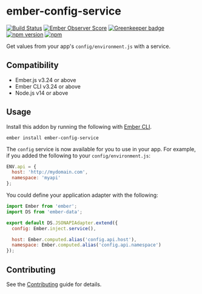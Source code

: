 # ember-config-service

[![Build Status](https://travis-ci.org/gmurphey/ember-config-service.svg?branch=master)](https://travis-ci.org/gmurphey/ember-config-service) [![Ember Observer Score](http://emberobserver.com/badges/ember-config-service.svg)](http://emberobserver.com/addons/ember-config-service) [![Greenkeeper badge](https://badges.greenkeeper.io/gmurphey/ember-config-service.svg)](https://greenkeeper.io/) [![npm version](https://badge.fury.io/js/ember-config-service.svg)](https://badge.fury.io/js/ember-config-service) [![npm](https://img.shields.io/npm/dm/ember-config-service.svg)](https://img.shields.io/npm/dm/ember-config-service.svg)

Get values from your app's `config/environment.js` with a service.

## Compatibility

* Ember.js v3.24 or above
* Ember CLI v3.24 or above
* Node.js v14 or above

## Usage

Install this addon by running the following with [Ember CLI](http://www.ember-cli.com/).

    ember install ember-config-service

The `config` service is now available for you to use in your app. For example, if you added the following to your `config/environment.js`:

``` javascript
ENV.api = {
  host: 'http://mydomain.com',
  namespace: 'myapi'
};
```

You could define your application adapter with the following:

``` javascript
import Ember from 'ember';
import DS from 'ember-data';

export default DS.JSONAPIAdapter.extend({
  config: Ember.inject.service(),

  host: Ember.computed.alias('config.api.host'),
  namespace: Ember.computed.alias('config.api.namespace')
});
```

## Contributing

See the [Contributing](CONTRIBUTING.md) guide for details.